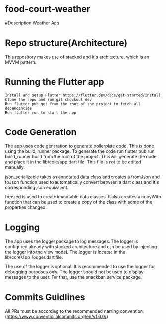 # food-court-weather

#Description
Weather App

# Repo structure(Architecture)
This repository makes use of stacked and it's architecture, which is an MVVM pattern.

# Running the Flutter app

    Install and setup Flutter https://flutter.dev/docs/get-started/install
    Clone the repo and run git checkout dev
    Run flutter pub get from the root of the project to fetch all dependencies
    Run flutter run to start the app

# Code Generation

The app uses code generation to generate boilerplate code. This is done using the build_runner package. To generate the code run flutter pub run build_runner build from the root of the project. This will generate the code and place it in the lib/core/app.dart file. This file is not to be edited manually.

json_serializable takes an annotated data class and creates a fromJson and toJson function used to automatically convert between a dart class and it's corresponding json equivalent.

freezed is used to create immutable data classes. It also creates a copyWith function that can be used to create a copy of the class with some of the properties changed.

# Logging

The app uses the logger package to log messages. The logger is configured already with stacked architecture and can be used by injecting the logger into the view model. The logger is located in the lib/core/app_logger.dart file.

The use of the logger is optional. It is recommended to use the logger for debugging purposes only. The logger should not be used to display messages to the user. For that, use the snackbar_service package.

# Commits Guidlines

All PRs must be according to the recommended naming convention. (https://www.conventionalcommits.org/en/v1.0.0/)
